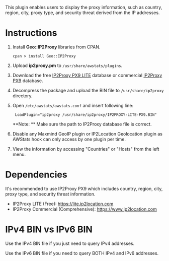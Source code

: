 This plugin enables users to display the proxy information, such as country, region, city, proxy type, and security threat derived from the IP addresses.

Instructions
============

1. Install **Geo::IP2Proxy** libraries from CPAN.

    ```
    cpan > install Geo::IP2Proxy
    ```

    

2. Upload **ip2proxy.pm** to `/usr/share/awstats/plugins`.

3. Download the free [IP2Proxy PX9 LITE](https://lite.ip2location.com/database/px9-ip-proxytype-country-region-city-isp-domain-usagetype-asn-lastseen-threat) database or commercial [IP2Proxy PX9](https://www.ip2location.com/database/px9-ip-proxytype-country-region-city-isp-domain-usagetype-asn-lastseen-threat) database.

4. Decompress the package and upload the BIN file to `/usr/share/ip2proxy` directory.

5. Open `/etc/awstats/awstats.conf` and insert following line:

        LoadPlugin="ip2proxy /usr/share/ip2proxy/IP2PROXY-LITE-PX9.BIN"

    **Note: ** Make sure the path to IP2Proxy database file is correct.

6. Disable any Maxmind GeoIP plugin or IP2Location Geolocation plugin as AWStats hook can only access by one plugin per time.

7. View the information by accessing "Countries" or "Hosts" from the left menu.

    
Dependencies
============
It's recommended to use IP2Proxy PX9 which includes country, region, city, proxy type, and security threat information.
* IP2Proxy LITE (Free): https://lite.ip2location.com
* IP2Proxy Commercial (Comprehensive): https://www.ip2location.com


IPv4 BIN vs IPv6 BIN
====================
Use the IPv4 BIN file if you just need to query IPv4 addresses.

Use the IPv6 BIN file if you need to query BOTH IPv4 and IPv6 addresses.

